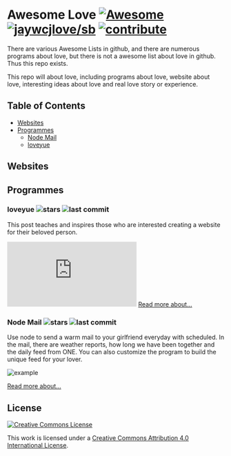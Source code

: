 # Awesome Love [![Awesome](https://awesome.re/badge.svg)](https://awesome.re) [![jaywcjlove/sb](https://jaywcjlove.github.io/sb/lang/chinese.svg)](readme-cn.md) [![contribute](https://img.shields.io/badge/-contribute-brightgreen.svg)](contributing.md) 
There are various Awesome Lists in github, and there are numerous programs about love, but there is not a awesome list about love in github. Thus this repo exists.

This repo will about love, including programs about love, website about love, interesting ideas about love and real love story or experience.

## Table of Contents

- [Websites](#Websites)
- [Programmes](#Programmes)
  - [Node Mail](#node-Mail--)
  - [loveyue](#loveyue--)
 
## Websites


## Programmes
### loveyue ![stars](https://img.shields.io/github/stars/wuxia2001/loveyue.svg) ![last commit](https://img.shields.io/github/last-commit/wuxia2001/loveyue.svg)

This post teaches and inspires those who are interested creating a website for their beloved person. 

![example](http://loveyue1.sinaapp.com/love/index.html)
[Read more about...](https://github.com/wuxia2001/loveyue)

### Node Mail ![stars](https://img.shields.io/github/stars/Vincedream/NodeMail.svg) ![last commit](https://img.shields.io/github/last-commit/Vincedream/NodeMail.svg)
Use node to send a warm mail to your girlfriend everyday with scheduled. In the mail, there are weather reports, how long we have been together and the daily feed from ONE. You can also customize the program to build the unique feed for your lover.

![example](https://camo.githubusercontent.com/eb44a62a47273be4b9aef2e6bdb54c4d446ff680/687474703a2f2f626c6f677069632e76696e63652e78696e2f32433937313636332d344330322d344344442d384531332d3143373142383137304542342e706e67)

[Read more about...](https://github.com/Vincedream/NodeMail)

## License

[![Creative Commons License](http://i.creativecommons.org/l/by-nc/4.0/88x31.png)](https://creativecommons.org/licenses/by-nc/4.0/)

This work is licensed under a [Creative Commons Attribution 4.0 International License](http://creativecommons.org/licenses/by-nc/4.0/).